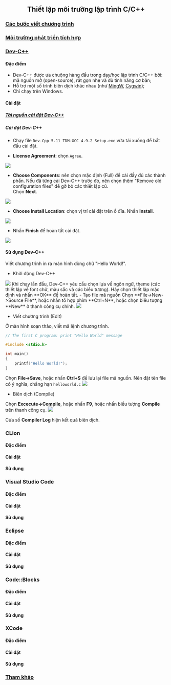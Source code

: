<h2 align="center"> 
Thiết lập môi trường lập trình C/C++
</h2>

### [Các bước viết chương trình](#programmingsteps)
### [Môi trường phát triển tích hợp](#ides)

### [Dev-C++](https://www.bloodshed.net/)
#### Đặc điểm
- Dev-C++ được ưa chuộng hàng đầu trong dạy/học lập trình C/C++ bởi: mã nguồn mở (open-source), rất gọn nhẹ và đủ tính năng cơ bản;
- Hỗ trợ một số trình biên dịch khác nhau (như [MingW](https://www.mingw-w64.org/), [Cygwin](http://cygwin.com/));
- Chỉ chạy trên Windows.
#### Cài đặt
##### [Tải nguồn cài đặt Dev-C++](https://sourceforge.net/projects/orwelldevcpp/files/latest/download)
##### Cài đặt Dev-C++
- Chạy file `Dev-Cpp 5.11 TDM-GCC 4.9.2 Setup.exe` vừa tải xuống để bắt đầu cài đặt.

- **License Agreement**: chọn `Agree`.
<img src="figs/devcpp-install-01.PNG">

- **Choose Components**: nên chọn mặc định (Full) để cài đầy đủ các thành phần. Nếu đã từng cài Dev-C++ trước đó, nên chọn thêm "Remove old configuration files" để gỡ bỏ các thiết lập cũ.<br>
Chọn **Next**.
<img src="figs/devcpp-install-02.PNG">

- **Choose Install Location**: chọn vị trí cài đặt trên ổ đĩa. 
Nhấn **Install**.
<img src="figs/devcpp-install-03.PNG">

- Nhấn **Finish** để hoàn tất cài đặt.
<img src="figs/devcpp-install-04.PNG">

#### Sử dụng Dev-C++
Viết chương trình in ra màn hình dòng chữ "Hello World!".
- Khởi động Dev-C++
<img src="figs/devcpp-install-05.PNG">
Khi chạy lần đầu, Dev-C++ yêu cầu chọn lựa về ngôn ngữ, theme (các thiết lập về font chữ, màu sắc và các biểu tượng). Hãy chọn thiết lập mặc định và nhấn **OK** để hoàn tất.
- Tạo file mã nguồn 
Chọn **File->New->Source File**, hoặc nhấn tổ hợp phím **Ctrl+N**, hoặc chọn biểu tượng **New** ở thanh công cụ chính.

<img src="figs/devcpp-install-06.png">

- Viết chương trình (Edit)

Ở màn hình soạn thảo, viết mã lệnh chương trình.
```c
// The first C program: print "Hello World" message

#include <stdio.h>

int main()
{
	printf("Hello World!");
}
```
Chọn **File->Save**, hoặc nhấn **Ctrl+S** để lưu lại file mã nguồn. Nên đặt tên file có ý nghĩa, chẳng hạn `helloworld.c`
<img src="figs/devcpp-install-08.PNG">

- Biên dịch (Compile)

Chọn **Excecute->Compile**, hoặc nhấn **F9**, hoặc nhấn biểu tượng **Compile** trên thanh công cụ.
<img src="figs/devcpp-install-09.png">

Cửa sổ **Compiler Log** hiện kết quả biên dịch.


### CLion
#### Đặc điểm
#### Cài đặt
#### Sử dụng

### Visual Studio Code
#### Đặc điểm
#### Cài đặt
#### Sử dụng

### Eclipse
#### Đặc điểm
#### Cài đặt
#### Sử dụng

### Code::Blocks
#### Đặc điểm
#### Cài đặt
#### Sử dụng

### XCode
#### Đặc điểm
#### Cài đặt
#### Sử dụng


### [Tham khảo](References.md)
